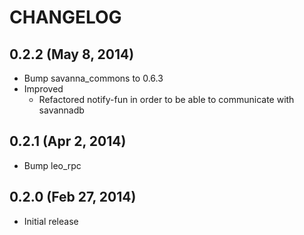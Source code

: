 # CHANGELOG

## 0.2.2 (May 8, 2014)

* Bump savanna_commons to 0.6.3
* Improved
    * Refactored notify-fun in order to be able to communicate with savannadb


## 0.2.1 (Apr 2, 2014)

* Bump leo_rpc


## 0.2.0 (Feb 27, 2014)

* Initial release

